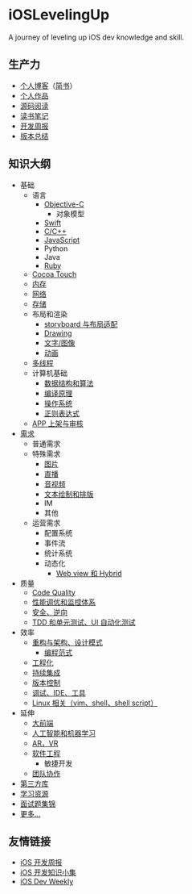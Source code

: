 # iOSLevelingUp

A journey of leveling up iOS dev knowledge and skill.

## 生产力

- [个人博客](https://shannonchenchn.github.io/)（[简书](http://www.jianshu.com/u/4ef5e287fc91)）
- [个人作品](https://github.com/ShannonChenCHN/SCKit)
- [源码阅读](https://github.com/ShannonChenCHN/iOSLevelingUp/tree/master/ReadingSourceCode)
- [读书笔记](https://github.com/ShannonChenCHN/iOSLevelingUp/tree/master/ReadingBooks)
- [开发周报](https://github.com/ShannonChenCHN/iOSLevelingUp/issues/102)
- [版本总结](https://github.com/ShannonChenCHN/iOSLevelingUp/issues/63)


## 知识大纲

- 基础
  - 语言
    - [Objective-C](https://github.com/ShannonChenCHN/iOSLevelingUp/issues/39)
       - 对象模型
    - [Swift](https://github.com/ShannonChenCHN/iOSLevelingUp/issues/14)
    - [C/C++](https://github.com/ShannonChenCHN/iOSLevelingUp/issues/99)
    - [JavaScript](https://github.com/ShannonChenCHN/AFrontEndWebDevTour)
    - Python
    - Java
    - [Ruby](https://github.com/ShannonChenCHN/iOSLevelingUp/issues/96)
  - [Cocoa Touch](https://github.com/ShannonChenCHN/iOSLevelingUp/issues/51)
  - [内存](https://github.com/ShannonChenCHN/iOSLevelingUp/issues/38)
  - [网络](https://github.com/ShannonChenCHN/iOSLevelingUp/issues/37)
  - [存储](https://github.com/ShannonChenCHN/iOSLevelingUp/issues/34)
  - 布局和渲染
    - [storyboard 与布局适配](https://github.com/ShannonChenCHN/iOSLevelingUp/issues/8)
    - [Drawing](https://github.com/ShannonChenCHN/iOSLevelingUp/issues/48)
    - [文字/图像](https://github.com/ShannonChenCHN/iOSLevelingUp/issues/44)
    - [动画](https://github.com/ShannonChenCHN/iOSLevelingUp/issues/31)
  - [多线程](https://github.com/ShannonChenCHN/iOSLevelingUp/issues/16)
  - 计算机基础
    - [数据结构和算法](https://github.com/ShannonChenCHN/DataStructure-Algorithm-Notes/wiki)
    - [编译原理](https://github.com/ShannonChenCHN/iOSLevelingUp/issues/47)
    - [操作系统](https://github.com/ShannonChenCHN/iOSLevelingUp/issues/54)
    - [正则表达式](https://github.com/ShannonChenCHN/iOSLevelingUp/issues/85)
  - [APP 上架与审核](https://github.com/ShannonChenCHN/iOSLevelingUp/issues/20)
- [需求](https://github.com/ShannonChenCHN/iOSLevelingUp/issues/41)
  - 普通需求
  - 特殊需求
    - [图片](https://github.com/ShannonChenCHN/iOSLevelingUp/issues/33)
    - [直播](https://github.com/ShannonChenCHN/iOSLevelingUp/issues/36)
    - [音视频](https://github.com/ShannonChenCHN/iOSLevelingUp/issues/13)
    - [文本绘制和排版](https://github.com/ShannonChenCHN/iOSLevelingUp/issues/30)
    - IM
    - 其他
  - 运营需求
    - 配置系统
    - 事件流
    - 统计系统
    - 动态化
      - [Web view 和 Hybrid](https://github.com/ShannonChenCHN/iOSLevelingUp/issues/32)
- 质量
  - [Code Quality](https://github.com/ShannonChenCHN/iOSLevelingUp/issues/27)
  - [性能调优和监控体系](https://github.com/ShannonChenCHN/iOSLevelingUp/issues/26)
  - [安全、逆向](https://github.com/ShannonChenCHN/iOSLevelingUp/issues/28)
  - [TDD 和单元测试、UI 自动化测试](https://github.com/ShannonChenCHN/iOSLevelingUp/issues/24)
- 效率
  - [重构与架构、设计模式](https://github.com/ShannonChenCHN/iOS-App-Architecture)
    - [编程范式](https://github.com/ShannonChenCHN/iOSLevelingUp/issues/22)
  - [工程化](https://github.com/ShannonChenCHN/iOSLevelingUp/issues/40)
  - [持续集成](https://github.com/ShannonChenCHN/iOSLevelingUp/issues/29)
  - [版本控制](https://github.com/ShannonChenCHN/iOSLevelingUp/issues/43)
  - [调试、IDE、工具](https://github.com/ShannonChenCHN/iOSLevelingUp/issues/10)
  - [Linux 相关（vim、shell、shell script）](https://github.com/ShannonChenCHN/iOSLevelingUp/issues/2)
- 延伸
  - [大前端](https://github.com/ShannonChenCHN/iOSLevelingUp/issues/21)
  - [人工智能和机器学习](https://github.com/ShannonChenCHN/iOSLevelingUp/issues/56)
  - [AR，VR](https://github.com/ShannonChenCHN/iOSLevelingUp/issues/92)
  - [软件工程](https://github.com/ShannonChenCHN/iOSLevelingUp/issues/9)
    - 敏捷开发
  - [团队协作](https://github.com/ShannonChenCHN/iOSLevelingUp/issues/106)
- [第三方库](https://github.com/ShannonChenCHN/iOSLevelingUp/blob/master/ReadingSourceCode/Awesome-iOS.md)
- [学习资源](https://github.com/ShannonChenCHN/iOSLevelingUp/blob/master/Resources.md)
- [面试题集锦](https://github.com/ShannonChenCHN/iOSLevelingUp/issues/18)
- [更多...](https://github.com/ShannonChenCHN/iOSLevelingUp/issues)

## 友情链接
- [iOS 开发周报](https://github.com/SwiftOldDriver/iOS-Weekly)
- [iOS 开发知识小集](https://github.com/southpeak/iOS-tech-set)
- [iOS Dev Weekly](https://iosdevweekly.com/)

